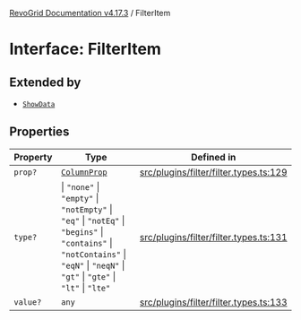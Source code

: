 [RevoGrid Documentation v4.17.3](README.md) / FilterItem

# Interface: FilterItem

## Extended by

- [`ShowData`](Interface.ShowData.md)

## Properties

| Property | Type | Defined in |
| ------ | ------ | ------ |
| `prop?` | [`ColumnProp`](TypeAlias.ColumnProp.md) | [src/plugins/filter/filter.types.ts:129](https://github.com/revolist/revogrid/blob/c9f40461b2daa14fb3a2e5f76080a8e7b65ce7ef/src/plugins/filter/filter.types.ts#L129) |
| `type?` | \| `"none"` \| `"empty"` \| `"notEmpty"` \| `"eq"` \| `"notEq"` \| `"begins"` \| `"contains"` \| `"notContains"` \| `"eqN"` \| `"neqN"` \| `"gt"` \| `"gte"` \| `"lt"` \| `"lte"` | [src/plugins/filter/filter.types.ts:131](https://github.com/revolist/revogrid/blob/c9f40461b2daa14fb3a2e5f76080a8e7b65ce7ef/src/plugins/filter/filter.types.ts#L131) |
| `value?` | `any` | [src/plugins/filter/filter.types.ts:133](https://github.com/revolist/revogrid/blob/c9f40461b2daa14fb3a2e5f76080a8e7b65ce7ef/src/plugins/filter/filter.types.ts#L133) |
